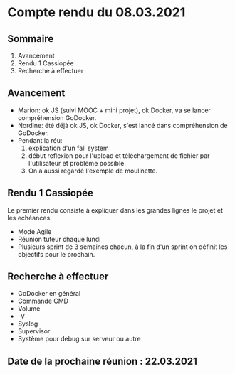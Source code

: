 # Compte rendu du 08.03.2021
## Sommaire   
1. Avancement 
2. Rendu 1 Cassiopée
3. Recherche à effectuer

## Avancement 
* Marion: ok JS (suivi MOOC + mini projet), ok Docker, va se lancer compréhension GoDocker.
* Nordine: été déjà ok JS, ok Docker, s'est lancé dans compréhension de GoDocker.
* Pendant la réu: 
  1. explication d'un fall system
  2.  début reflexion pour l'upload et téléchargement de fichier par l'utilisateur et problème possible. 
  3.  On a aussi regardé l'exemple de moulinette.

## Rendu 1 Cassiopée
Le premier rendu consiste à expliquer dans les grandes lignes le projet et les echéances. 
* Mode Agile
* Réunion tuteur chaque lundi
* Plusieurs sprint de 3 semaines chacun, à la fin d'un sprint on définit les objectifs pour le prochain.

## Recherche à effectuer
* GoDocker en général
* Commande CMD
* Volume
* -V
* Syslog
* Supervisor
* Système pour debug sur serveur ou autre

## Date de la prochaine réunion : 22.03.2021  
